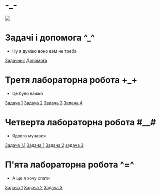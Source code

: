 # -_-

![](https://memepedia.ru/wp-content/uploads/2019/04/9cf-kopiya.png)

# Задачі і допомога ^_^ 



* Ну я думаю воно вам не треба 

[Задачник](https://github.com/GaNZ0/-_-/blob/master/LR/help/04_01_33%20(2).doc)
[Допомога](https://github.com/GaNZ0/-_-/blob/master/LR/help/%D0%9B%D0%90%D0%91%D0%9E%D0%A0%D0%90%D0%A2%D0%9E%D0%A0%D0%9D%D0%98%D0%99%20%D0%9F%D0%A0%D0%90%D0%9A%D0%A2%D0%98%D0%9A%D0%A3%D0%9C.pdf)

# Третя лабораторна робота +_+

* Це було важко 

[Задача 1](LR/lr3/Tasks1.cpp)
[Задача 2](LR/lr3/Taskas2.cpp)
[Задача 3](LR/lr3/Tasks3.cpp)
[Задача 4](LR/lr3/Tasks4.cpp)

# Четверта лабораторна робота #__#

* Ядовго мучався 

[Задача 1.1](LR/lr4/Tasks1.1.cpp)
[Задача 1](LR/lr4/Tasks1.cpp)
[Задача 2](LR/lr4/Tasks2.cpp)
[задача 3](LR/lr4/Tasks3.cpp)

# П'ята лабораторна робота ^=^

* А ще я хочу спати 

[Задача 1](LR/lr5/Tasks1.cpp)
[Задача 2](LR/lr5/Tasks2.cpp)
[Задача 3](LR/lr5/Tasks3.cpp)
